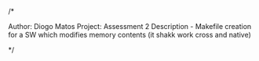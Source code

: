 /* 

Author: Diogo Matos
Project: Assessment 2
Description - Makefile creation for a SW which modifies memory contents (it shakk work cross and native)

*/
